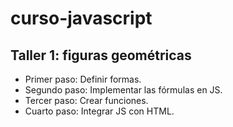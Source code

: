 # curso-javascript

## Taller 1: figuras geométricas
- Primer paso: Definir formas.
- Segundo paso: Implementar las fórmulas en JS.
- Tercer paso: Crear funciones.
- Cuarto paso: Integrar JS con HTML.

